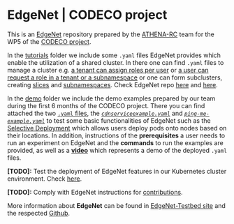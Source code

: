 # EdgeNet | CODECO project
This is an [EdgeNet](https://www.edge-net.org/) repository prepared by the [ATHENA-RC](https://www.athenarc.gr/en/home) team for the WP5 of the [CODECO project](https://he-codeco.eu/).

In the [tutorials](https://github.com/gkoukis/MyTest/tree/main/tutorials) folder we include some ``.yaml`` files EdgeNet provides which enable the utilization of a shared cluster. In there one can find ``.yaml`` files to manage a cluster e.g. [a tenant can assign roles per user](https://github.com/gkoukis/MyTest/blob/main/tutorials/role_binding-ath-admin-george.yaml) or [a user can request a role in a tenant or a subnamespace](https://github.com/gkoukis/MyTest/blob/main/tutorials/rolerequest-ath-george.yaml) or one can form subclusters, creating [slices](https://github.com/gkoukis/MyTest/blob/main/tutorials/sliceclaim-ath.yaml) and [subnamespaces](https://github.com/gkoukis/MyTest/blob/main/tutorials/subnamespace-Workspace-ath.yaml). Check EdgeNet repo [here](https://github.com/EdgeNet-project/edgenet/blob/main/docs/README.md#multitenancy) and [here](https://github.com/EdgeNet-project/edgenet/tree/main/docs/tutorials).

In the [demo](https://github.com/gkoukis/MyTest/blob/main/demo/) folder we include the demo examples prepared by our team during the first 6 months of the CODECO project. There you can find attached the two [``.yaml`` files](https://kubernetes.io/docs/concepts/overview/working-with-objects/kubernetes-objects/), the [*``cdnserviceexample.yaml``*](https://github.com/gkoukis/MyTest/blob/main/demo/cdnserviceexample.yaml) and [*``ping-me-example.yaml``*](https://github.com/gkoukis/MyTest/blob/main/demo/ping-me-example.yaml) to test some basic functionalities of EdgeNet such as the [Selective Deployment](https://github.com/EdgeNet-project/edgenet/blob/main/docs/custom_resources.md#selective-deployment) which allows users deploy pods onto nodes based on their locations. In addition, instructions of the **prerequisites** a user needs to run an experiment on EdgeNet and the **commands** to run the examples are provided, as well as a [**video**](https://github.com/gkoukis/MyTest/assets/127508084/942e05ad-2af0-484e-a80b-f984d562562d) which represents a demo of the deployed ``.yaml`` files.

**[TODO]:** Test the deployment of EdgeNet features in our Kubernetes cluster environment. Check [here](https://github.com/EdgeNet-project/edgenet/blob/main/docs/tutorials/deploy_edgenet_to_kube.md).

**[TODO]:** Comply with EdgeNet instructions for [contributions](https://github.com/EdgeNet-project/edgenet/blob/main/docs/guides/contribution_guides.md).

More information about **EdgeNet** can be found in [EdgeNet-Testbed site](https://www.edge-net.org/pages/running-experiments.html) and the respected [Github](https://github.com/EdgeNet-project/edgenet).
